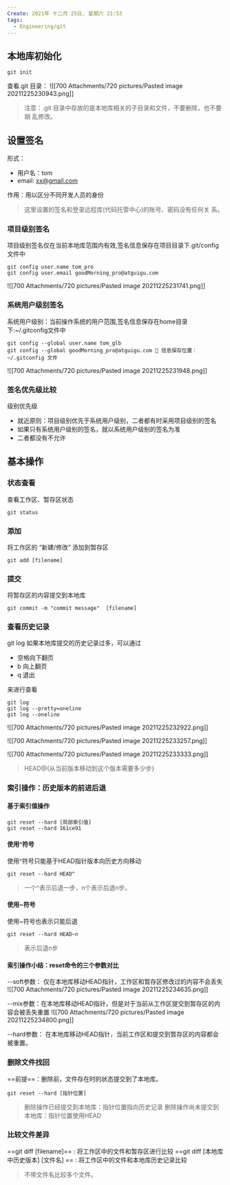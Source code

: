 ```yaml
---
Create: 2021年 十二月 25日, 星期六 21:53
tags: 
  - Engineering/git
---
```


## 本地库初始化
```git
git init
```
查看.git 目录：
![[700 Attachments/720 pictures/Pasted image 20211225230943.png]]
>  注意：.git 目录中存放的是本地库相关的子目录和文件，不要删除，也不要胡 乱修改。

## 设置签名
形式：
- 用户名：tom  
- email: xx@gmail.com

作用：用以区分不同开发人员的身份
> 这里设置的签名和登录远程库(代码托管中心)的账号、密码没有任何关 系。

### 项目级别签名
项目级别签名仅在当前本地库范围内有效,签名信息保存在项目目录下.git/config文件中
```git
git config user.name tom_pro
git config user.email goodMorning_pro@atguigu.com
```
![[700 Attachments/720 pictures/Pasted image 20211225231741.png]]
### 系统用户级别签名
系统用户级别：当前操作系统的用户范围,签名信息保存在home目录下:~/.gitconfig文件中
```git
git config --global user.name tom_glb
git config --global goodMorning_pro@atguigu.com  信息保存位置：~/.gitconfig 文件
```
![[700 Attachments/720 pictures/Pasted image 20211225231948.png]]

### 签名优先级比较
级别优先级
- 就近原则：项目级别优先于系统用户级别，二者都有时采用项目级别的签名
- 如果只有系统用户级别的签名，就以系统用户级别的签名为准
- 二者都没有不允许

## 基本操作
### 状态查看
查看工作区、暂存区状态
```git
git status
```

### 添加
将工作区的 “新建/修改” 添加到暂存区
```git
git add [filename]

```

### 提交
将暂存区的内容提交到本地库

```git
git commit -m "commit message"  [filename]

```

### 查看历史记录
git log 如果本地库提交的历史记录过多，可以通过
- 空格向下翻页
- b 向上翻页 
- q 退出

来进行查看

```git
git log
git log --pretty=oneline
git log --oneline
```
![[700 Attachments/720 pictures/Pasted image 20211225232922.png]]

![[700 Attachments/720 pictures/Pasted image 20211225233257.png]]

![[700 Attachments/720 pictures/Pasted image 20211225233333.png]]

> HEAD@{从当前版本移动到这个版本需要多少步}

### 索引操作：历史版本的前进后退
#### 基于索引值操作
```git
git reset --hard [局部索引值]
git reset --hard 161ce91

```
#### 使用^符号
使用\^符号只能基于HEAD指针版本向历史方向移动
```git
git reset --hard HEAD^
```
> 一个\^表示后退一步，n个表示后退n步。

#### 使用\~符号
使用\~符号也表示只能后退
```git
git reset --hard HEAD~n
```
> 表示后退n步

#### 索引操作小结：reset命令的三个参数对比
--soft参数： 仅在本地库移动HEAD指针，工作区和暂存区修改过的内容不会丢失
![[700 Attachments/720 pictures/Pasted image 20211225234635.png]]

--mix参数：在本地库移动HEAD指针，但是对于当前从工作区提交到暂存区的内容会被丢失重置
![[700 Attachments/720 pictures/Pasted image 20211225234800.png]]

--hard参数： 在本地库移动HEAD指针，当前工作区和提交到暂存区的内容都会被重置。


### 删除文件找回
==前提==：删除前，文件存在时的状态提交到了本地库。
```git
git reset --hard [指针位置]
```
> 删除操作已经提交到本地库：指针位置指向历史记录
> 删除操作尚未提交到本地库：指针位置使用HEAD

### 比较文件差异

==git diff [filename]== : 将工作区中的文件和暂存区进行比较
==git diff [本地库中历史版本] [文件名] == : 将工作区中的文件和本地库历史记录比较

> 不带文件名比较多个文件。











